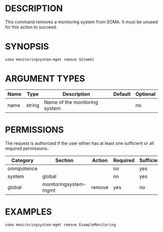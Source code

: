 # DESCRIPTION

This command removes a monitoring system from SOMA. It must be unused
for this action to succeed.

# SYNOPSIS

```
soma monitoringsystem-mgmt remove ${name}
```

# ARGUMENT TYPES

Name | Type |     Description   | Default | Optional
 --- |  --- | ----------------- | ------- | --------
name | string | Name of the monitoring system | | no

# PERMISSIONS

The request is authorized if the user either has at least one
sufficient or all required permissions.

Category | Section | Action | Required | Sufficient
 ------- | ------- | ------ | -------- | ----------
omnipotence | | | no | yes
system | global | | no | yes
global | monitoringsystem-mgmt | remove | yes | no

# EXAMPLES

```
soma monitoringsystem-mgmt remove ExampleMonitoring
```
